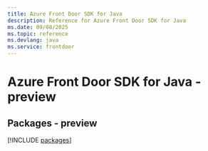 ```yaml
---
title: Azure Front Door SDK for Java
description: Reference for Azure Front Door SDK for Java
ms.date: 09/08/2025
ms.topic: reference
ms.devlang: java
ms.service: frontdoor
---
```

# Azure Front Door SDK for Java - preview
## Packages - preview
[!INCLUDE [packages](front-door-index.md)]